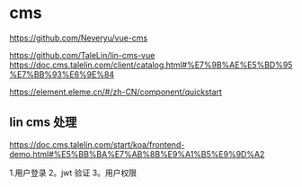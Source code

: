 # cms 

https://github.com/Neveryu/vue-cms

https://github.com/TaleLin/lin-cms-vue
https://doc.cms.talelin.com/client/catalog.html#%E7%9B%AE%E5%BD%95%E7%BB%93%E6%9E%84

https://element.eleme.cn/#/zh-CN/component/quickstart


## lin cms 处理

https://doc.cms.talelin.com/start/koa/frontend-demo.html#%E5%BB%BA%E7%AB%8B%E9%A1%B5%E9%9D%A2

1.用户登录
2。jwt 验证
3。用户权限
